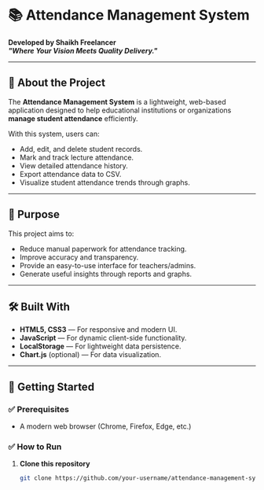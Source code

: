 # 📚 Attendance Management System

**Developed by Shaikh Freelancer**  
**_"Where Your Vision Meets Quality Delivery."_**

---

## 📌 About the Project

The **Attendance Management System** is a lightweight, web-based application designed to help educational institutions or organizations **manage student attendance** efficiently.  

With this system, users can:
- Add, edit, and delete student records.
- Mark and track lecture attendance.
- View detailed attendance history.
- Export attendance data to CSV.
- Visualize student attendance trends through graphs.

---

## 🎯 Purpose

This project aims to:
- Reduce manual paperwork for attendance tracking.
- Improve accuracy and transparency.
- Provide an easy-to-use interface for teachers/admins.
- Generate useful insights through reports and graphs.

---

## 🛠️ Built With

- **HTML5, CSS3** — For responsive and modern UI.
- **JavaScript** — For dynamic client-side functionality.
- **LocalStorage** — For lightweight data persistence.
- **Chart.js** (optional) — For data visualization.

---

## 🚀 Getting Started

### ✅ Prerequisites
- A modern web browser (Chrome, Firefox, Edge, etc.)

### ✅ How to Run
1. **Clone this repository**
   ```bash
   git clone https://github.com/your-username/attendance-management-system.git
